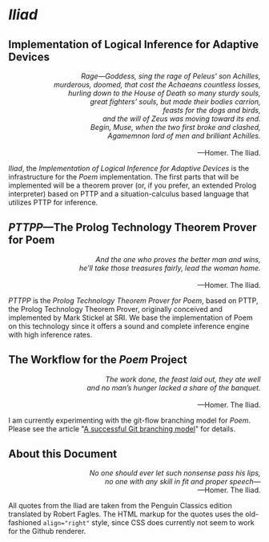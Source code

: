 *Iliad*
=======

Implementation of Logical Inference for Adaptive Devices
--------------------------------------------------------

<p align="right">
  <i>
    Rage—Goddess, sing the rage of Peleus' son Achilles,<br/>
    murderous, doomed, that cost the Achaeans countless losses,<br/>
    hurling down to the House of Death so many sturdy souls,<br/>
    great fighters’ souls, but made their bodies carrion,<br/>
    feasts for the dogs and birds,<br/>
    and the will of Zeus was moving toward its end.<br/>
    Begin, Muse, when the two first broke and clashed,<br/>
    Agamemnon lord of men and brilliant Achilles.<br/><br/>
  </i>
  —Homer. The Iliad.
</p>

*Iliad*, the *Implementation of Logical Inference for Adaptive
Devices* is the infrastructure for the *Poem* implementation.  The
first parts that will be implemented will be a theorem prover (or, if
you prefer, an extended Prolog interpreter) based on PTTP and a
situation-calculus based language that utilizes PTTP for inference.

*PTTPP*—The Prolog Technology Theorem Prover for Poem
------------------------------------------------------

<p align="right">
  <i>
    And the one who proves the better man and wins,<br/>
    he’ll take those treasures fairly, lead the woman home.<br/><br/>
  </i>
  —Homer. The Iliad.
</p>

*PTTPP* is the *Prolog Technology Theorem Prover for Poem*, based on
PTTP, the Prolog Technology Theorem Prover, originally conceived and
implemented by Mark Stickel at SRI.  We base the implementation of
Poem on this technology since it offers a sound and complete inference
engine with high inference rates.

The Workflow for the *Poem* Project
-----------------------------------

<p align="right">
  <i>
    The work done, the feast laid out, they ate well<br/>
    and no man’s hunger lacked a share of the banquet.<br/><br/>
  </i>
  —Homer. The Iliad.
</p>

I am currently experimenting with the git-flow branching model for
*Poem*.  Please see the article "[A successful Git branching
model](http://nvie.com/posts/a-successful-git-branching-model/)" for
details.


About this Document
-------------------

<p align="right">
  <i>
    No one should ever let such nonsense pass his lips,<br/>
    no one with any skill in fit and proper speech—<br/>
  </i>
  —Homer. The Iliad.
</p>


All quotes from the Iliad are taken from the Penguin Classics edition
translated by Robert Fagles.  The HTML markup for the quotes uses the
old-fashioned ```align="right"``` style, since CSS does currently not
seem to work for the Github renderer.
